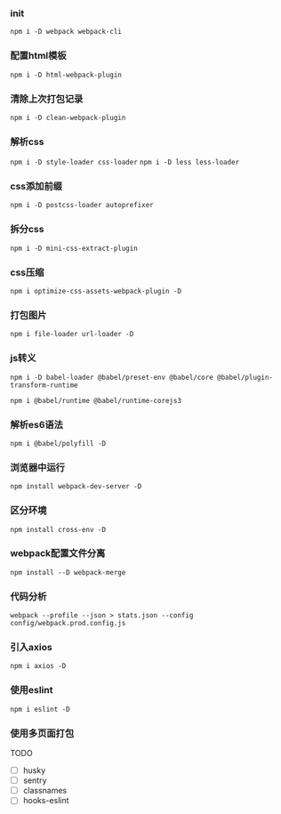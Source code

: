 ### init
`npm i -D webpack webpack-cli` 
### 配置html模板
`npm i -D html-webpack-plugin`
### 清除上次打包记录
`npm i -D clean-webpack-plugin`
### 解析css
`npm i -D style-loader css-loader`
`npm i -D less less-loader`
### css添加前缀
`npm i -D postcss-loader autoprefixer `
### 拆分css
`npm i -D mini-css-extract-plugin`
### css压缩
`npm i optimize-css-assets-webpack-plugin -D
`
### 打包图片
`npm i file-loader url-loader -D`
### js转义
```
npm i -D babel-loader @babel/preset-env @babel/core @babel/plugin-transform-runtime

npm i @babel/runtime @babel/runtime-corejs3
```
### 解析es6语法
`npm i @babel/polyfill -D`
### 浏览器中运行
`npm install webpack-dev-server -D`
###  区分环境
`npm install cross-env -D`
### webpack配置文件分离
`npm install --D webpack-merge`
### 代码分析
`webpack --profile --json > stats.json --config config/webpack.prod.config.js `
### 引入axios
`npm i axios -D`
### 使用eslint
`npm i eslint -D`
### 使用多页面打包

TODO
- [ ] husky
- [ ] sentry
- [ ] classnames
- [ ] hooks-eslint
